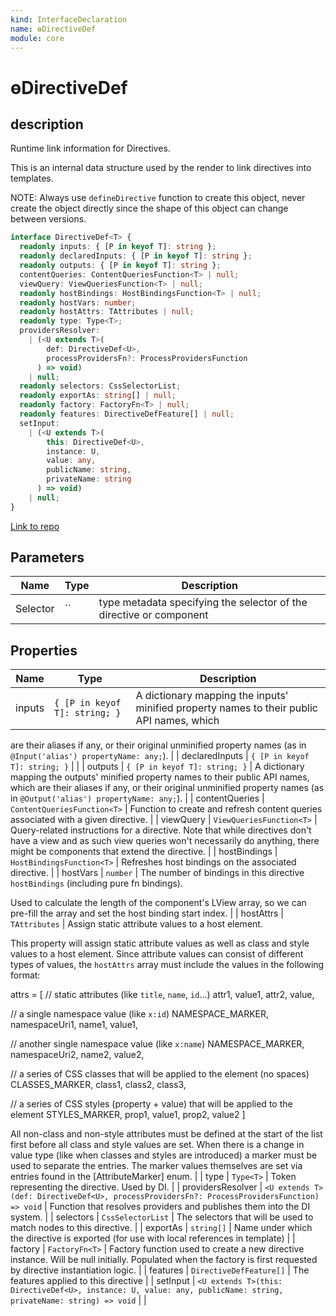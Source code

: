 ```yaml
---
kind: InterfaceDeclaration
name: ɵDirectiveDef
module: core
---
```


# ɵDirectiveDef

## description

Runtime link information for Directives.

This is an internal data structure used by the render to link
directives into templates.

NOTE: Always use `defineDirective` function to create this object,
never create the object directly since the shape of this object
can change between versions.

```ts
interface DirectiveDef<T> {
  readonly inputs: { [P in keyof T]: string };
  readonly declaredInputs: { [P in keyof T]: string };
  readonly outputs: { [P in keyof T]: string };
  contentQueries: ContentQueriesFunction<T> | null;
  viewQuery: ViewQueriesFunction<T> | null;
  readonly hostBindings: HostBindingsFunction<T> | null;
  readonly hostVars: number;
  readonly hostAttrs: TAttributes | null;
  readonly type: Type<T>;
  providersResolver:
    | (<U extends T>(
        def: DirectiveDef<U>,
        processProvidersFn?: ProcessProvidersFunction
      ) => void)
    | null;
  readonly selectors: CssSelectorList;
  readonly exportAs: string[] | null;
  readonly factory: FactoryFn<T> | null;
  readonly features: DirectiveDefFeature[] | null;
  setInput:
    | (<U extends T>(
        this: DirectiveDef<U>,
        instance: U,
        value: any,
        publicName: string,
        privateName: string
      ) => void)
    | null;
}
```

[Link to repo](https://github.com/timdeschryver/angular/blob/master/packages/core/src/render3/interfaces/definition.ts#L153-L262)

## Parameters

| Name     | Type | Description                                                         |
| -------- | ---- | ------------------------------------------------------------------- |
| Selector | ``   | type metadata specifying the selector of the directive or component |

## Properties

| Name   | Type                          | Description                                                                               |
| ------ | ----------------------------- | ----------------------------------------------------------------------------------------- |
| inputs | `{ [P in keyof T]: string; }` | A dictionary mapping the inputs' minified property names to their public API names, which |

are their aliases if any, or their original unminified property names
(as in `@Input('alias') propertyName: any;`). |
| declaredInputs | `{ [P in keyof T]: string; }` | |
| outputs | `{ [P in keyof T]: string; }` | A dictionary mapping the outputs' minified property names to their public API names, which
are their aliases if any, or their original unminified property names
(as in `@Output('alias') propertyName: any;`). |
| contentQueries | `ContentQueriesFunction<T>` | Function to create and refresh content queries associated with a given directive. |
| viewQuery | `ViewQueriesFunction<T>` | Query-related instructions for a directive. Note that while directives don't have a
view and as such view queries won't necessarily do anything, there might be
components that extend the directive. |
| hostBindings | `HostBindingsFunction<T>` | Refreshes host bindings on the associated directive. |
| hostVars | `number` | The number of bindings in this directive `hostBindings` (including pure fn bindings).

Used to calculate the length of the component's LView array, so we
can pre-fill the array and set the host binding start index. |
| hostAttrs | `TAttributes` | Assign static attribute values to a host element.

This property will assign static attribute values as well as class and style
values to a host element. Since attribute values can consist of different types of values, the
`hostAttrs` array must include the values in the following format:

attrs = [
// static attributes (like `title`, `name`, `id`...)
attr1, value1, attr2, value,

// a single namespace value (like `x:id`)
NAMESPACE_MARKER, namespaceUri1, name1, value1,

// another single namespace value (like `x:name`)
NAMESPACE_MARKER, namespaceUri2, name2, value2,

// a series of CSS classes that will be applied to the element (no spaces)
CLASSES_MARKER, class1, class2, class3,

// a series of CSS styles (property + value) that will be applied to the element
STYLES_MARKER, prop1, value1, prop2, value2
]

All non-class and non-style attributes must be defined at the start of the list
first before all class and style values are set. When there is a change in value
type (like when classes and styles are introduced) a marker must be used to separate
the entries. The marker values themselves are set via entries found in the
[AttributeMarker] enum. |
| type | `Type<T>` | Token representing the directive. Used by DI. |
| providersResolver | `<U extends T>(def: DirectiveDef<U>, processProvidersFn?: ProcessProvidersFunction) => void` | Function that resolves providers and publishes them into the DI system. |
| selectors | `CssSelectorList` | The selectors that will be used to match nodes to this directive. |
| exportAs | `string[]` | Name under which the directive is exported (for use with local references in template) |
| factory | `FactoryFn<T>` | Factory function used to create a new directive instance. Will be null initially.
Populated when the factory is first requested by directive instantiation logic. |
| features | `DirectiveDefFeature[]` | The features applied to this directive |
| setInput | `<U extends T>(this: DirectiveDef<U>, instance: U, value: any, publicName: string, privateName: string) => void` | |
